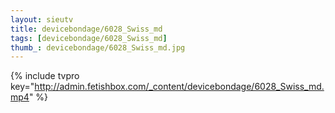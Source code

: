 ```yaml
--- 
layout: sieutv
title: devicebondage/6028_Swiss_md
tags: [devicebondage/6028_Swiss_md]
thumb_: devicebondage/6028_Swiss_md.jpg
---
```

{% include tvpro key="http://admin.fetishbox.com/_content/devicebondage/6028_Swiss_md.mp4" %} 
